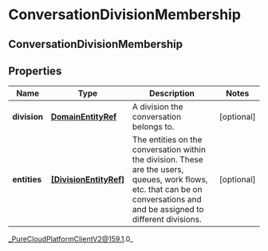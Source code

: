 # ConversationDivisionMembership

## ConversationDivisionMembership

## Properties

|Name | Type | Description | Notes|
|------------ | ------------- | ------------- | -------------|
| **division** | [**DomainEntityRef**](DomainEntityRef) | A division the conversation belongs to. | [optional] |
| **entities** | [**[DivisionEntityRef]**](DivisionEntityRef) | The entities on the conversation within the division. These are the users, queues, work flows, etc. that can be on conversations and and be assigned to different divisions. | [optional] |



_PureCloudPlatformClientV2@159.1.0_
